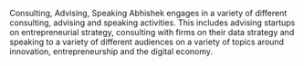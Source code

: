 








Consulting, Advising, Speaking
Abhishek engages in a variety of different consulting, advising and speaking activities. This includes advising startups on entrepreneurial strategy, consulting with firms on their data strategy and speaking to a variety of different audiences on a variety of topics around innovation, entrepreneurship and the digital economy. 
